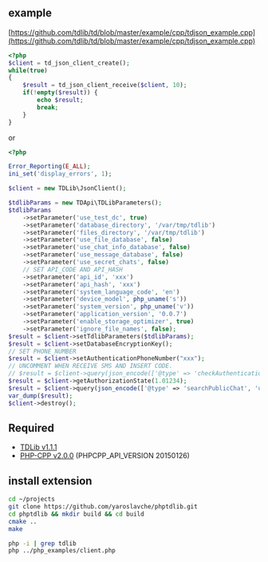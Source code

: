 ## example
[https://github.com/tdlib/td/blob/master/example/cpp/tdjson_example.cpp](https://github.com/tdlib/td/blob/master/example/cpp/tdjson_example.cpp)
```php
<?php
$client = td_json_client_create();
while(true)
{
    $result = td_json_client_receive($client, 10);
    if(!empty($result)) {
        echo $result;
        break;
    }
}
```
or
```php
<?php

Error_Reporting(E_ALL);
ini_set('display_errors', 1);

$client = new TDLib\JsonClient();

$tdlibParams = new TDApi\TDLibParameters();
$tdlibParams
    ->setParameter('use_test_dc', true)
    ->setParameter('database_directory', '/var/tmp/tdlib')
    ->setParameter('files_directory', '/var/tmp/tdlib')
    ->setParameter('use_file_database', false)
    ->setParameter('use_chat_info_database', false)
    ->setParameter('use_message_database', false)
    ->setParameter('use_secret_chats', false)
    // SET API_CODE AND API_HASH
    ->setParameter('api_id', 'xxx')
    ->setParameter('api_hash', 'xxx')
    ->setParameter('system_language_code', 'en')
    ->setParameter('device_model', php_uname('s'))
    ->setParameter('system_version', php_uname('v'))
    ->setParameter('application_version', '0.0.7')
    ->setParameter('enable_storage_optimizer', true)
    ->setParameter('ignore_file_names', false);
$result = $client->setTdlibParameters($tdlibParams);
$result = $client->setDatabaseEncryptionKey();
// SET PHONE_NUMBER
$result = $client->setAuthenticationPhoneNumber("xxx");
// UNCOMMENT WHEN RECEIVE SMS AND INSERT CODE.
// $result = $client->query(json_encode(['@type' => 'checkAuthenticationCode', 'code' => 'xxx', 'first_name' => 'dummy', 'last_name' => 'dummy']), 10);
$result = $client->getAuthorizationState(1.01234);
$result = $client->query(json_encode(['@type' => 'searchPublicChat', 'username' => 'telegram']), 10);
var_dump($result);
$client->destroy();
```


## Required
 - [TDLib v1.1.1][1]
 - [PHP-CPP v2.0.0][2] (PHPCPP_API_VERSION 20150126)

## install extension
```bash
cd ~/projects
git clone https://github.com/yaroslavche/phptdlib.git
cd phptdlib && mkdir build && cd build
cmake ..
make

php -i | grep tdlib
php ../php_examples/client.php
```
[1]: https://github.com/tdlib/td#building
[2]: http://www.php-cpp.com/documentation/install
